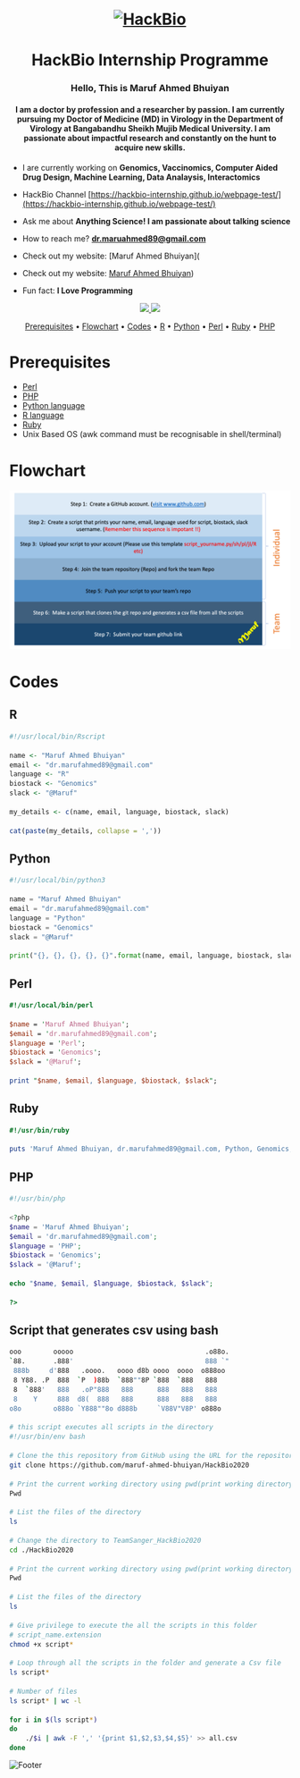 <h1 align="center">
  <br>
  <a href="https://twitter.com/tbi_internship"><img src="https://pbs.twimg.com/profile_banners/1231617259086413825/1592775608/600x200" alt="HackBio"></a>
</h1>

<h1 align="center"> HackBio Internship Programme </h1>
<h3 align="center"> Hello, This is Maruf Ahmed Bhuiyan </h3>
<h4 align="center"> I am a doctor by profession and a researcher by passion. I am currently pursuing my Doctor of Medicine (MD) in Virology in the Department of Virology at Bangabandhu Sheikh Mujib Medical University. I am passionate about impactful research and constantly on the hunt to acquire new skills. </h4>

-  I are currently working on **Genomics, Vaccinomics, Computer Aided Drug Design, Machine Learning, Data Analaysis, Interactomics**

-  HackBio Channel [https://hackbio-internship.github.io/webpage-test/](https://hackbio-internship.github.io/webpage-test/)

- Ask me about **Anything Science! I am passionate about talking science**

- How to reach me? **dr.maruahmed89@gmail.com**
- Check out my website: [Maruf Ahmed Bhuiyan](
- Check out my website: [Maruf Ahmed Bhuiyan](https:marufahmed.carrd.co))

- Fun fact: **I Love Programming**

<p align="center">
  <a href="https://opensource.org/licenses/MIT">
    <img src="https://img.shields.io/badge/License-MIT-blue.svg"
  </a>
  <a href="https://github.com/maruf-ahmed-bhuiyan">
      <img src="https://komarev.com/ghpvc/?username=maruf-ahmed-bhuiyan">
  </a>
</p>

<p align="center">
  <a href="#prerequisites">Prerequisites</a> •
  <a href="#flowchart">Flowchart</a> •
  <a href="#Codes">Codes</a> •
  <a href="#R">R</a> •
  <a href="#Python">Python</a> •
  <a href="#Perl">Perl</a> •
  <a href="#Ruby">Ruby</a> •
  <a href="#PHP">PHP</a>
</p>

# Prerequisites 
- [Perl](https://www.perl.org/get.html)
- [PHP](https://www.php.net/)
- [Python language](https://www.python.org/)
- [R language](https://www.r-project.org/)
- [Ruby](https://www.ruby-lang.org/en/)
- Unix Based OS (awk command must be recognisable in shell/terminal)

# Flowchart

![WorkFlow_HackBio](https://github.com/maruf-ahmed-bhuiyan/HackBio2020/blob/master/Workflow.png) <br>

# Codes 
## R
```R
#!/usr/local/bin/Rscript

name <- "Maruf Ahmed Bhuiyan"
email <- "dr.marufahmed89@gmail.com"
language <- "R"
biostack <- "Genomics"
slack <- "@Maruf"

my_details <- c(name, email, language, biostack, slack)
  
cat(paste(my_details, collapse = ',')) 
```
## Python
```python
#!/usr/local/bin/python3

name = "Maruf Ahmed Bhuiyan"
email = "dr.marufahmed89@gmail.com"
language = "Python"
biostack = "Genomics"
slack = "@Maruf"

print("{}, {}, {}, {}, {}".format(name, email, language, biostack, slack))
```
## Perl
```Perl
#!/usr/local/bin/perl

$name = 'Maruf Ahmed Bhuiyan';
$email = 'dr.marufahmed89@gmail.com';
$language = 'Perl';
$biostack = 'Genomics';
$slack = '@Maruf';

print "$name, $email, $language, $biostack, $slack";
```
## Ruby
```Ruby
#!/usr/bin/ruby

puts 'Maruf Ahmed Bhuiyan, dr.marufahmed89@gmail.com, Python, Genomics, @Maruf'
```
## PHP
```PHP
#!/usr/bin/php

<?php
$name = 'Maruf Ahmed Bhuiyan';
$email = 'dr.marufahmed89@gmail.com';
$language = 'PHP';
$biostack = 'Genomics';
$slack = '@Maruf';

echo "$name, $email, $language, $biostack, $slack";

?>
```

## Script that generates csv using bash
```bash
ooo        ooooo                                 .o88o.
`88.       .888'                                 888 `"
 888b     d'888   .oooo.   oooo d8b oooo  oooo  o888oo 
 8 Y88. .P  888  `P  )88b  `888""8P `888  `888   888   
 8  `888'   888   .oP"888   888      888   888   888   
 8    Y     888  d8(  888   888      888   888   888   
o8o        o888o `Y888""8o d888b     `V88V"V8P' o888o  

# this script executes all scripts in the directory
#!/usr/bin/env bash

# Clone the this repository from GitHub using the URL for the repository
git clone https://github.com/maruf-ahmed-bhuiyan/HackBio2020

# Print the current working directory using pwd(print working directory)
Pwd

# List the files of the directory
ls

# Change the directory to TeamSanger_HackBio2020
cd ./HackBio2020

# Print the current working directory using pwd(print working directory)
Pwd

# List the files of the directory
ls

# Give privilege to execute the all the scripts in this folder
# script_name.extension
chmod +x script* 
 
# Loop through all the scripts in the folder and generate a Csv file
ls script*

# Number of files
ls script* | wc -l

for i in $(ls script*)
do
	./$i | awk -F ',' '{print $1,$2,$3,$4,$5}' >> all.csv
done
```

![Footer](https://www.nicepng.com/png/full/293-2930429_footer-illustration.png)
